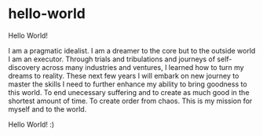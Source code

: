 # hello-world
Hello World!

I am a pragmatic idealist. I am a dreamer to the core but to the outside world I am an executor. Through trials and tribulations and journeys of self-discovery across many industries and ventures, I learned how to turn my dreams to reality. These next few years I will embark on new journey to master the skills I need to further enhance my ability to bring goodness to this world. To end unecessary suffering and to create as much good in the shortest amount of time. To create order from chaos. This is my mission for myself and to the world.

Hello World!
:)
